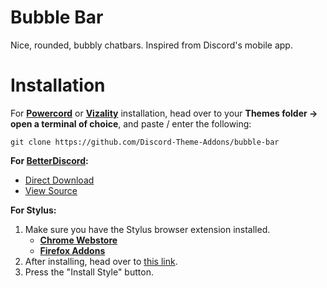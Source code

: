 # Bubble Bar
Nice, rounded, bubbly chatbars. Inspired from Discord's mobile app.

# Installation
For **[Powercord](http://powercord.dev/)** or **[Vizality](https://vizality.com/)** installation, head over to your **Themes folder -> open a terminal of choice**, and paste / enter the following:
```
git clone https://github.com/Discord-Theme-Addons/bubble-bar
```

**For [BetterDiscord](https://betterdiscord.app/):**
- [Direct Download](https://github.com/Discord-Theme-Addons/bubble-bar/releases/download/betterdiscord-download/bubble-bar.theme.css)
- [View Source](https://discord-theme-addons.github.io/bubble-bar/src/support/compiled.css)


**For Stylus:**
1. Make sure you have the Stylus browser extension installed.
    - **[Chrome Webstore](https://chrome.google.com/webstore/detail/stylus/clngdbkpkpeebahjckkjfobafhncgmne)**
    - **[Firefox Addons](https://addons.mozilla.org/en-US/firefox/addon/styl-us/)**
2. After installing, head over to [this link](https://discord-theme-addons.github.io/bubble-bar/src/support/bubble-bar.user.css).
3. Press the "Install Style" button.